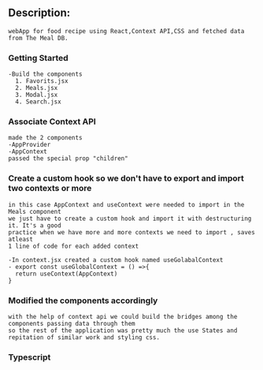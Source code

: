 ## Description:
    webApp for food recipe using React,Context API,CSS and fetched data from The Meal DB.

### Getting Started
    -Build the components
      1. Favorits.jsx
      2. Meals.jsx
      3. Modal.jsx
      4. Search.jsx

### Associate Context API
    made the 2 components 
    -AppProvider
    -AppContext
    passed the special prop "children"

### Create a custom hook so we don't have to export and import two contexts or more  
    in this case AppContext and useContext were needed to import in the Meals component
    we just have to create a custom hook and import it with destructuring it. It's a good 
    practice when we have more and more contexts we need to import , saves atleast 
    1 line of code for each added context

    -In context.jsx created a custom hook named useGolabalContext
    - export const useGlobalContext = () =>{
      return useContext(AppContext)
    }
### Modified the components accordingly
    with the help of context api we could build the bridges among the components passing data through them
    so the rest of the application was pretty much the use States and repitation of similar work and styling css.
    
### Typescript

